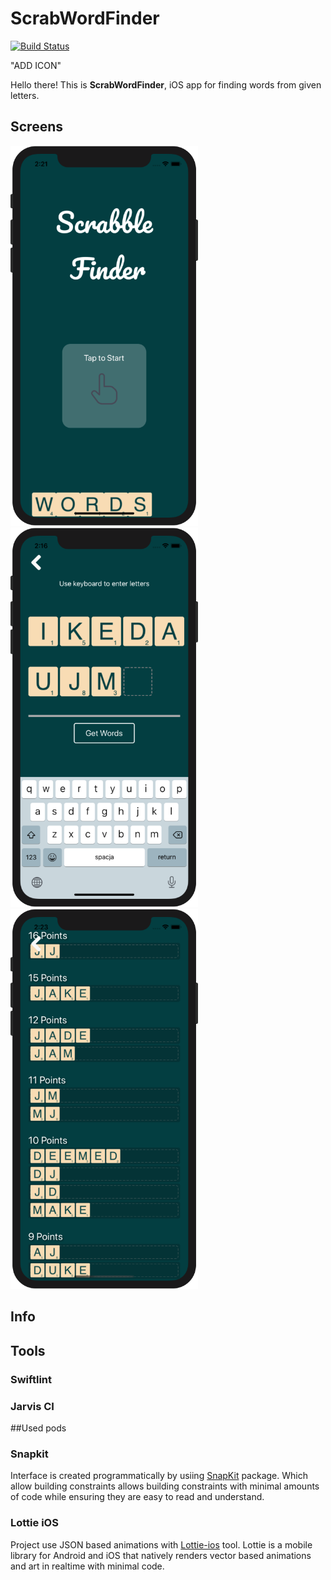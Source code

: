 # ScrabWordFinder

[![Build Status](https://travis-ci.com/p-dobrzynski-IOS/ScrabWordFinder.svg?branch=master)](https://travis-ci.com/p-dobrzynski-IOS/ScrabWordFinder)

"ADD ICON"

Hello there! This is **ScrabWordFinder**, iOS app for finding words from given letters.

## Screens

<!--![Alt text](/screens/ScrabWordFinder_01.png?raw=true "Optional Title")
-->
<img src="/screens/ScrabWordFinder_01.png" width="300"/> <img src="/screens/ScrabWordFinder_02.png" width="300"/> <img src="/screens/ScrabWordFinder_03.png" width="300"/> 


## Info

## Tools

### Swiftlint

### Jarvis CI

##Used pods

### Snapkit

Interface is created programmatically by usiing [SnapKit](https://github.com/SnapKit/SnapKit) package. Which allow building constraints allows building constraints with minimal amounts of code while ensuring they are easy to read and understand.

### Lottie iOS

Project use JSON based animations with [Lottie-ios](https://github.com/airbnb/lottie-ios) tool. Lottie is a mobile library for Android and iOS that natively renders vector based animations and art in realtime with minimal code.
